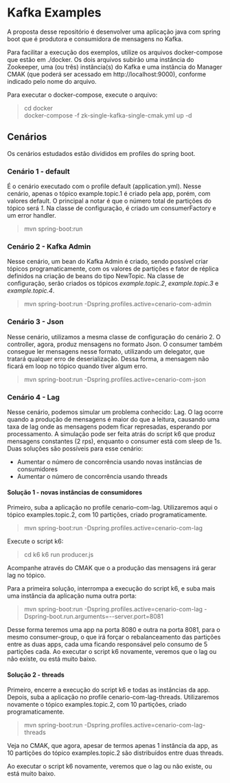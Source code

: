 # Kafka Examples

A proposta desse repositório é desenvolver uma aplicação java com spring boot que é produtora e consumidora de mensagens no Kafka. 

Para facilitar a execução dos exemplos, utilize os arquivos docker-compose que estão em ./docker. Os dois arquivos subirão uma instância do Zookeeper, uma (ou três) instância(s) do Kafka e uma instância do Manager CMAK (que poderá ser acessado em http://localhost:9000), conforme indicado pelo nome do arquivo.

Para executar o docker-compose, execute o arquivo:

> cd docker  
> docker-compose -f zk-single-kafka-single-cmak.yml up -d

## Cenários

Os cenários estudados estão divididos em profiles do spring boot. 

### Cenário 1 - default

É o cenário executado com o profile default (application.yml). Nesse cenário, apenas o tópico example.topic.1 é criado pela app, porém, com valores default. O principal a notar é que o número total de partições do tópico será *1*. Na classe de configuração, é criado um consumerFactory e um error handler.

> mvn spring-boot:run

### Cenário 2 - Kafka Admin

Nesse cenário, um bean do Kafka Admin é criado, sendo possível criar tópicos programaticamente, com os valores de partições e fator de réplica definidos na criação de beans do tipo NewTopic.
Na classe de configuração, serão criados os tópicos *example.topic.2*, *example.topic.3* e *example.topic.4*.

>  mvn spring-boot:run -Dspring.profiles.active=cenario-com-admin

### Cenário 3 - Json

Nesse cenário, utilizamos a mesma classe de configuração do cenário 2. O controller, agora, produz mensagens no formato Json. O consumer também consegue ler mensagens nesse formato, utilizando um delegator, que tratará qualquer erro de deserialização. Dessa forma, a mensagem não ficará em loop no tópico quando tiver algum erro. 

> mvn spring-boot:run -Dspring.profiles.active=cenario-com-json

### Cenário 4 - Lag

Nesse cenário, podemos simular um problema conhecido: Lag. O lag ocorre quando a produção de mensagens é maior do que a leitura, causando uma taxa de lag onde as mensagens podem ficar represadas, esperando por processamento. A simulação pode ser feita atrás do script k6 que produz mensagens constantes (2 rps), enquanto o consumer está com sleep de 1s. Duas soluções são possíveis para esse cenário:
* Aumentar o número de concorrência usando novas instâncias de consumidores
* Aumentar o número de concorrência usando threads

#### Solução 1 - novas instâncias de consumidores

Primeiro, suba a aplicação no profile cenario-com-lag. Utilizaremos aqui o tópico examples.topic.2, com 10 partições, criado programaticamente.

> mvn spring-boot:run -Dspring.profiles.active=cenario-com-lag

Execute o script k6:

> cd k6
> k6 run producer.js

Acompanhe através do CMAK que o a produção das mensagens irá gerar lag no tópico. 

Para a primeira solução, interrompa a execução do script k6, e suba mais uma instância da aplicação numa outra porta:

> mvn spring-boot:run -Dspring.profiles.active=cenario-com-lag -Dspring-boot.run.arguments=--server.port=8081

Desse forma teremos uma app na porta 8080 e outra na porta 8081, para o mesmo consumer-group, o que irá forçar o rebalanceamento das partições entre as duas apps, cada uma ficando responsável pelo consumo de 5 partições cada.
Ao executar o script k6 novamente, veremos que o lag ou não existe, ou está muito baixo.

#### Solução 2 - threads

Primeiro, encerre a execução do script k6 e todas as instâncias da app. Depois, suba a aplicação no profile cenario-com-lag-threads. Utilizaremos novamente o tópico examples.topic.2, com 10 partições, criado programaticamente.

> mvn spring-boot:run -Dspring.profiles.active=cenario-com-lag-threads

Veja no CMAK, que agora, apesar de termos apenas 1 instância da app, as 10 partições do tópico examples.topic.2 são distribuídos entre duas threads. 

Ao executar o script k6 novamente, veremos que o lag ou não existe, ou está muito baixo.
